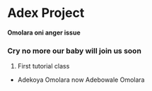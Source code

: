 # Adex Project
**Omolara oni anger issue**
### Cry no more our baby will join us soon
1. First tutorial class
* Adekoya Omolara now Adebowale Omolara
